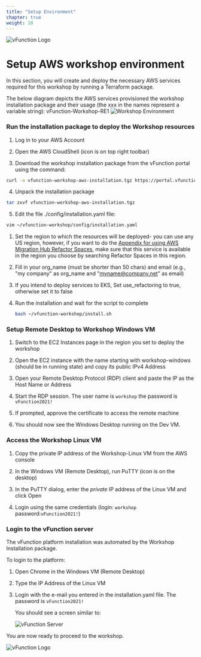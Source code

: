 ```yaml
---
title: "Setup Environment"
chapter: true
weight: 10
---
```


![vFunction Logo](/images/vFunction.png)

# Setup AWS workshop environment

In this section, you will create and deploy the necessary AWS services required for this workshop by running a Terraform
package.

The below diagram depicts the AWS services provisioned the workshop installation package and their usage (the xxx in the names represent a variable string):
vFunction-Workshop-RE1
![Workshop Environment](/images/Workshop-Environment-AWS-TF.png)


### Run the installation package to deploy the Workshop resources

1. Log in to your AWS Account

2. Open the AWS CloudShell (icon is on top right toolbar)

3. Download the workshop installation package from the vFunction portal using the command:

```bash
curl -o vfunction-workshop-aws-installation.tgz https://portal.vfunction.com/file/2265236af5b0e6563c813dd3756e4ce8/02a4ee02-c7cf-4b21-a560-48f428b1a521/vfunction-workshop-aws-installation.tgz
```

4. Unpack the installation package

```bash
tar zxvf vfunction-workshop-aws-installation.tgz
```

5. Edit the file ./config/installation.yaml file:

```bash
vim ~/vfunction-workshop/config/installation.yaml
```

   1. Set the region to which the resources will be deployed- you can use any US region, however, if you want to do the [Appendix for using AWS Migration Hub Refactor Spaces](/500_awsrefactorspaces.html), make sure that this service is available in the region you choose by searching Refactor Spaces in this region.
   
   2. Fill in your org_name (must be shorter than 50 chars) and email (e.g., "my company" as org_name and "myname@company.net" as email)

   3. If you intend to deploy services to EKS, Set use_refactoring to true, otherwise set it to false


1. Run the installation and wait for the script to complete


   ```bash
   bash ~/vfunction-workshop/install.sh
   ```

### Setup Remote Desktop to Workshop Windows VM

1. Switch to the EC2 Instances page in the region you set to deploy the workshop

2. Open the EC2 instance with the name starting with workshop-windows (should be in running state) and copy its public IPv4 Address

3. Open your Remote Desktop Protocol (RDP) client and paste the IP as the Host Name or Address

4. Start the RDP session. The user name is ```workshop``` the password is ```vFunction2021!```

5. If prompted, approve the certificate to access the remote machine

6. You should now see the Windows Desktop running on the Dev VM.

### Access the Workshop Linux VM

1. Copy the private IP address of the Workshop-Linux VM from the AWS console

2. In the Windows VM (Remote Desktop), run PuTTY (icon is on the desktop)

3. In the PuTTY dialog, enter the *private* IP address of the Linux VM and click Open

4. Login using the same credentials (login: ```workshop``` password:```vFunction2021!```)

### Login to the vFunction server

The vFunction platform installation was automated by the Workshop Installation package.

To login to the platform:

1. Open Chrome in the Windows VM (Remote Desktop)

2. Type the IP Address of the Linux VM

3. Login with the e-mail you entered in the installation.yaml file. The password is ```vFunction2021!```
   
   You should see a screen similar to:

   ![vFunction Server](/images/vFunctionServer.png)

You are now ready to proceed to the workshop.

![vFunction Logo](/images/vFunction.png)
